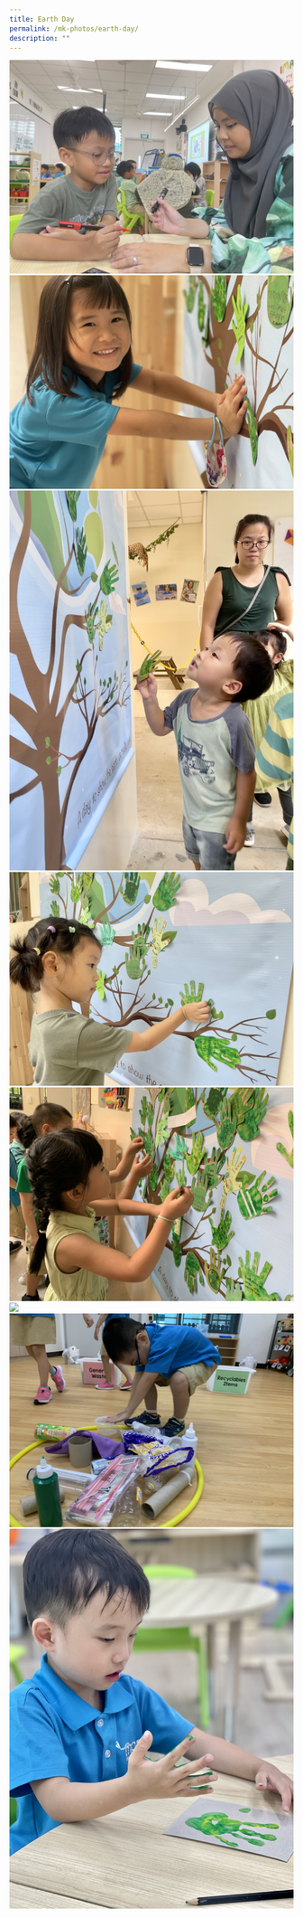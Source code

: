 ```yaml
---
title: Earth Day
permalink: /mk-photos/earth-day/
description: ""
---
```

![](/images/earthday1.JPG)![](/images/earthday2.jpg)![](/images/earthday3.jpg)![](/images/earthday4.jpg)![](/images/earthday5.JPG)![](/images/earthday6.JPG)![](/images/earthday7.JPG)![](/images/earthday8.jpg)
